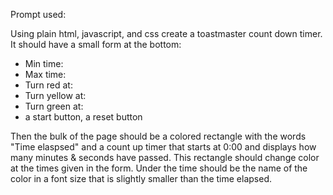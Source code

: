 
Prompt used:

 Using plain html, javascript, and css create a toastmaster count down timer.  It should have a small form at the bottom:

  * Min time:
  * Max time:
  * Turn red at:
  * Turn yellow at:
  * Turn green at:
  * a start button, a reset button

  Then the bulk of the page should be a colored rectangle with the words "Time elaspsed" and a count up timer that starts at 0:00
  and displays how many minutes & seconds have passed.   This rectangle should change color at the times given in the form.  Under
   the time should be the name of the color in a font size that is slightly smaller than the time elapsed.

